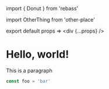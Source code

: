 import { Donut } from 'rebass'

import OtherThing from 'other-place'

export default props => <div {...props} />

# Hello, world!

This is a paragraph

```js
const foo = 'bar'
```
